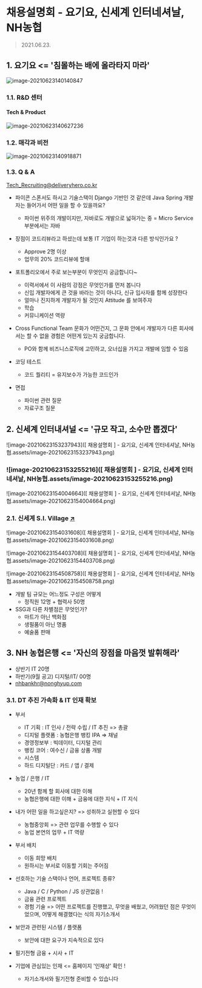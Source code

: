 # 채용설명회 - 요기요, 신세계 인터네셔날, NH농협

> 2021.06.23.

## 1. 요기요 <= '침몰하는 배에 올라타지 마라'

![image-20210623140140847](C:\Users\USER\AppData\Roaming\Typora\typora-user-images\image-20210623140140847.png)



### 1.1. R&D 센터

#### Tech & Product

![image-20210623140627236](C:\Users\USER\AppData\Roaming\Typora\typora-user-images\image-20210623140627236.png)

### 1.2. 매각과 비전

![image-20210623140918871](C:\Users\USER\AppData\Roaming\Typora\typora-user-images\image-20210623140918871.png)



### 1.3. Q & A

Tech_Recruiting@deliveryhero.co.kr

- 파이콘 스폰서도 하시고 기술스택이 Django 기반인 것 같은데 Java Spring 개발자는 들어가서 어떤 일을 할 수 있을까요?
  - 파이썬 위주의 개발이지만, 자바로도 개발으로 넓혀가는 중 = Micro Service 부분에서는 자바

- 장점이 코드리뷰라고 하셨는데 보통 IT 기업이 하는것과 다른 방식인가요 ?
  - Approve 2명 이상
  - 업무의 20% 코드리뷰에 할애

- 포트폴리오에서 주로 보는부분이 무엇인지 궁금합니다~
  - 이력서에서 이 사람의 강점은 무엇인가를 먼저 봅니다
  - 신입 개발자에게 큰 것을 바라는 것이 아니다, 신규 입사자를 함께 성장한다
  - 얼마나 진지하게 개발자가 될 것인지 Attitude 를 보여주자
  - 학습
  - 커뮤니케이션 역량
- Cross Functional Team 문화가 어떤건지, 그 문화 안에서 개발자가 다른 회사에서는 할 수 없을 경험은 어떤게 있는지 궁금합니다.
  - PO와 함께 비즈니스로직에 고민하고, 오너십을 가지고 개발에 임할 수 있음
- 코딩 테스트
  - 코드 퀄리티 = 유지보수가 가능한 코드인가
- 면접
  - 파이썬  관련 질문
  - 자료구조 질문



## 2. 신세계 인터내셔널 <= '규모 작고, 소수만 뽑겠다'

![image-20210623153237943]([ 채용설명회 ] - 요기요, 신세계 인터네셔날, NH농협.assets/image-20210623153237943.png)

### ![image-20210623153255216]([ 채용설명회 ] - 요기요, 신세계 인터네셔날, NH농협.assets/image-20210623153255216.png)

![image-20210623154004664]([ 채용설명회 ] - 요기요, 신세계 인터네셔날, NH농협.assets/image-20210623154004664.png)

### 2.1. 신세계 S.I. Village [↗](https://www.sivillage.com/event/initEventDetail.siv?event_no=E210606428)

![image-20210623154031608]([ 채용설명회 ] - 요기요, 신세계 인터네셔날, NH농협.assets/image-20210623154031608.png)

![image-20210623154403708]([ 채용설명회 ] - 요기요, 신세계 인터네셔날, NH농협.assets/image-20210623154403708.png)

![image-20210623154508758]([ 채용설명회 ] - 요기요, 신세계 인터네셔날, NH농협.assets/image-20210623154508758.png)

- 개발 팀 규모는 어느정도 구성은 어떻게 
  - 정직원 12명 + 협력사 50명
- SSG과 다른 차별점은 무엇인가?
  - 마트가 아닌 백화점
  - 생필품이 아닌 명품
  - 예술품 판매





## 3. NH 농협은행 <= '자신의 장점을 마음껏 발휘해라'

- 상반기 IT 20명
- 하반기(9월 공고) 디지털/IT/ 00명
- nhbankhr@nonghyup.com

### 3.1. DT 추진 가속화 & IT 인재 확보

- 부서
  - IT 기획 : IT 인사 / 전략 수립 / IT 추진 => 총괄
  - 디지털 플랫폼 : 농협은행 뱅킹 IPA => 채널
  - 경영정보부 : 빅데이터, 디지털 관리
  - 뱅킹 코어 : 여수신 / 금융 상품 개발
  - 시스템
  - 하드 디지털단 : 카드 / 앱 / 결제

- 농업 / 은행 / IT
  - 20년 함께 할 회사에 대한 이해
  - 농협은행에 대한 이해 + 금융에 대한 지식 + IT 지식
- 내가 어떤 일을 하고싶은지? => 성취하고 실현할 수 있다
  - 농협중앙회 => 관련 업무를 수행할 수 있다
  - 농업 본연의 업무 + IT 역량
- 부서 배치
  - 이동 희망 배치
  - 원하시는 부서로 이동할 기회는 주어짐
- 선호하는 기술 스택이나 언어, 프로젝트 종류?
  - Java / C / Python / JS 상관없음 !
  - 금융 관련 프로젝트
  - 경험 기술 => 어떤 프로젝트를 진행했고, 무엇을 배웠고, 어려웠던 점은 무엇이었으며, 어떻게 해결했다는 식의 자기소개서
- 보안과 관련된 시스템 / 플랫폼
  - 보안에 대한 요구가 지속적으로 있다

- 필기전형 금융 + 시사 + IT
- 기업에 관심있는 인재 <= 홈페이지 '인재상' 확인 !
  - 자기소개서와 필기전형 준비할 수 있습니다

























